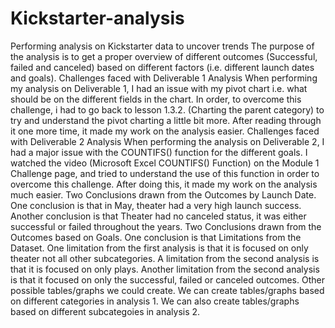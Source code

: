 # Kickstarter-analysis
 Performing analysis on Kickstarter data to uncover trends
The purpose of the analysis is to get a proper overview of different outcomes (Successful, failed and canceled) based on different factors (i.e. different launch dates and goals).
Challenges faced with Deliverable 1 Analysis
   When performing my analysis on Deliverable 1, I had an issue with my pivot chart i.e. what should be on the different fields in the chart. In order, to overcome this challenge, i had to go back to lesson 1.3.2. (Charting the parent category) to try and understand the pivot charting a little bit more. After reading through it one more time, it made my work on the analysis easier.
 Challenges faced with Deliverable 2 Analysis
    When performing the analysis on Deliverable 2, I had a major issue with the COUNTIFS() function for the different goals. I watched the video (Microsoft Excel  COUNTIFS() Function) on the Module 1 Challenge page, and tried to understand the use of this function in order to overcome this challenge. After doing this, it made my work on the analysis much easier.
Two Conclusions drawn from the Outcomes by Launch Date.
   One conclusion is that in May, theater had a very high launch success.
   Another conclusion is that Theater had no canceled status, it was either successful or failed throughout the years.
Two Conclusions drawn from the Outcomes based on Goals.
   One conclusion is that 
Limitations from the Dataset.
    One limitation from the first analysis is that it is focused on only theater not all other subcategories.
    A limitation from the second analysis is that it is focused on only plays.
    Another limitation from the second analysis is that it focused on only the successful, failed or canceled outcomes.
Other possible tables/graphs we could create.
    We can create tables/graphs based on different categories in analysis 1.
    We can also create tables/graphs based on different subcategoies in analysis 2.
